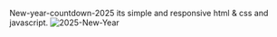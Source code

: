 New-year-countdown-2025 its simple and responsive html & css and javascript.
![2025-New-Year](https://github.com/Vinothkumar3/count-down-2025/assets/63175218/ed787447-218c-498f-aa46-7b9e8de2e46d)
